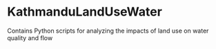 # KathmanduLandUseWater
Contains Python scripts for analyzing the impacts of land use on water quality and flow
